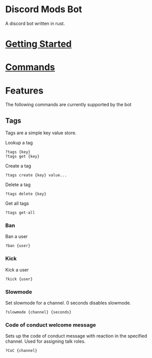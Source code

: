 # Discord Mods Bot
A discord bot written in rust.  

# [Getting Started](GETTING_STARTED.md)
# [Commands](COMMANDS.md)

# Features
The following commands are currently supported by the bot

## Tags
Tags are a simple key value store.  

Lookup a tag
```
?tags {key}
?tags get {key}
```
Create a tag
```
?tags create {key} value...
```
Delete a tag
```
?tags delete {key}
```
Get all tags
```
?tags get-all
```
### Ban
Ban a user
```
?ban {user}

```
### Kick
Kick a user
```
?kick {user}
```
### Slowmode
Set slowmode for a channel.  0 seconds disables slowmode.  
```
?slowmode {channel} {seconds}
```

### Code of conduct welcome message
Sets up the code of conduct message with reaction in the specified channel.
Used for assigning talk roles.  
```
?CoC {channel}
```
